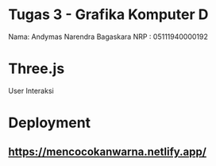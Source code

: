 # Tugas 3 - Grafika Komputer D
Nama: Andymas Narendra Bagaskara
NRP : 05111940000192

# Three.js
User Interaksi


# Deployment
## https://mencocokanwarna.netlify.app/
